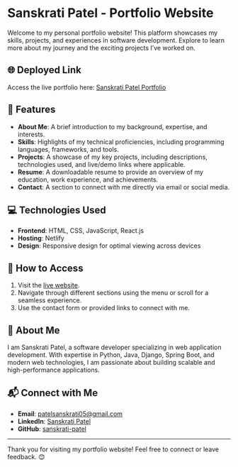 
# Sanskrati Patel - Portfolio Website

Welcome to my personal portfolio website! This platform showcases my skills, projects, and experiences in software development. Explore to learn more about my journey and the exciting projects I’ve worked on.

## 🌐 Deployed Link

Access the live portfolio here: [Sanskrati Patel Portfolio](https://sanskrati-patel-portfolio.netlify.app/)

## 📌 Features

- **About Me**: A brief introduction to my background, expertise, and interests.
- **Skills**: Highlights of my technical proficiencies, including programming languages, frameworks, and tools.
- **Projects**: A showcase of my key projects, including descriptions, technologies used, and live/demo links where applicable.
- **Resume**: A downloadable resume to provide an overview of my education, work experience, and achievements.
- **Contact**: A section to connect with me directly via email or social media.

## 💻 Technologies Used

- **Frontend**: HTML, CSS, JavaScript, React.js
- **Hosting**: Netlify
- **Design**: Responsive design for optimal viewing across devices

## 🚀 How to Access

1. Visit the [live website](https://sanskrati-patel-portfolio.netlify.app/).
2. Navigate through different sections using the menu or scroll for a seamless experience.
3. Use the contact form or provided links to connect with me.

## 📖 About Me

I am Sanskrati Patel, a software developer specializing in web application development. With expertise in Python, Java, Django, Spring Boot, and modern web technologies, I am passionate about building scalable and high-performance applications.

## 📬 Connect with Me

- **Email**: patelsanskrati05@gmail.com
- **LinkedIn**: [Sanskrati Patel](https://www.linkedin.com/in/sanskrati-patel/)
- **GitHub**: [sanskrati-patel](https://github.com/sanskrati-patel)

---

Thank you for visiting my portfolio website! Feel free to connect or leave feedback. 😊
